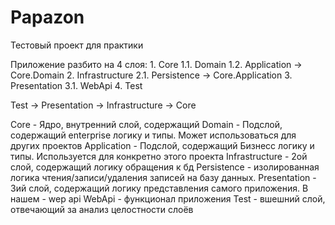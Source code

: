 # Papazon
Тестовый проект для практики

Приложение разбито на 4 слоя:
	1.  Core
		1.1.  Domain
		1.2.  Application ->  Core.Domain
	2.  Infrastructure
		2.1.  Persistence ->  Core.Application
 	3.  Presentation
		3.1.  WebApi
	4.  Test
  
Test -> Presentation  ->  Infrastructure  ->  Core

Core  - Ядро, внутренний слой, содержащий
	Domain - Подслой, содержащий  enterprise логику и типы. Может использоваться для других проектов
	Application - Подслой, содержащий  Бизнесс логику и типы. Используется для конкретно этого проекта
Infrastructure  - 2ой слой, содержащий логику обращения к бд
	Persistence  - изолированная логика чтения/записи/удаления записей на базу данных.
Presentation  - 3ий слой, содержащий логику представления самого приложения. В нашем - wep api
	WebApi - функционал приложения
Test  - вшешний слой, отвечающий за анализ целостности слоёв



